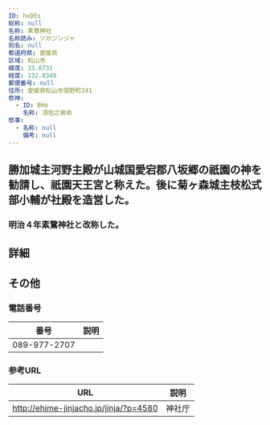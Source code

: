 ```yaml
---
ID: hxDEs
総称: null
名称: 素鵞神社
名称読み: ソガジンジャ
別名: null
都道府県: 愛媛県
区域: 松山市
緯度: 33.8731
経度: 132.8349
郵便番号: null
住所: 愛媛県松山市宿野町241
祭神:
  - ID: BHo
    名称: 須佐之男命
祭事:
  - 名称: null
    備考: null
---
```


## 勝加城主河野主殿が山城国愛宕郡八坂郷の祇園の神を勧請し、祇園天王宮と称えた。後に菊ヶ森城主枝松式部小輔が社殿を造営した。

### 明治４年素鵞神社と改称した。

## 詳細

## その他

### 電話番号

| 番号         | 説明 |
| ------------ | ---- |
| 089-977-2707 |      |

### 参考URL

| URL                                    | 説明   |
| -------------------------------------- | ------ |
| http://ehime-jinjacho.jp/jinja/?p=4580 | 神社庁 |
